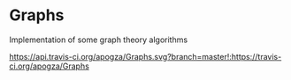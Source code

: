 # Graphs

Implementation of some graph theory algorithms

https://api.travis-ci.org/apogza/Graphs.svg?branch=master!:https://travis-ci.org/apogza/Graphs
